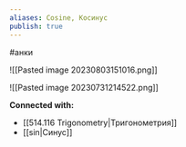 ```yaml
---
aliases: Сosine, Косинус
publish: true
---
```

#анки

![[Pasted image 20230803151016.png]]

![[Pasted image 20230731214522.png]]











**Connected with:**
- [[514.116 Trigonometry|Тригонометрия]]
- [[sin|Синус]]

